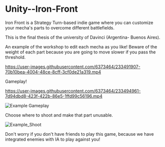 # Unity--Iron-Front

Iron Front is a Strategy Turn-based indie game where you can customize your mecha's parts to overcome different battlefields.

This is the final thesis of the university of Davinci (Argentina- Buenos Aires).


An example of the workshop to edit each mecha as you like! Beware of the weight of each part because you are going to move slower if you pass the threshold.

https://user-images.githubusercontent.com/6373464/233491907-70b10bea-4004-48ce-8cff-3cf0de21a319.mp4


Gameplay!

https://user-images.githubusercontent.com/6373464/233494961-7d94dbd8-423f-422b-86e5-1ffd99c56196.mp4


![Example Gameplay](https://user-images.githubusercontent.com/6373464/233493326-0612b04e-1c7a-4071-a50b-b06c7e4db649.png)


Choose where to shoot and make that part unusable.

![Example_Shoot](https://user-images.githubusercontent.com/6373464/233493513-70998c67-2c28-44ad-ad55-8a247e261464.png)


Don't worry if you don't have friends to play this game, because we have integrated enemies with IA to play against you!


